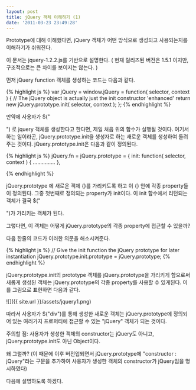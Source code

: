 ```yaml
---
layout: post
title: jQuery 객체 이해하기 (1)
date: '2011-03-23 23:49:28'
---
```


Prototype에 대해 이해했다면, jQuery 객체가 어떤 방식으로 생성되고 사용되는지를 이해하기가 쉬워진다.

이 문서는 jquery-1.2.2.js를 기반으로 설명한다. ( 현재 릴리즈된 버전은 1.5.1 이지만, 구조적으로는 큰 차이를 보이지는 않는다. )

먼저 jQuery function 객체를 생성하는 코드는 다음과 같다.

{% highlight js %}
var jQuery = window.jQuery = function( selector, context ) {
    // The jQuery object is actually just the init constructor 'enhanced'
    return new jQuery.prototype.init( selector, context );
};
{% endhighlight %}

만약에 사용자가 $("<div>") 로 jquery 객체를 생성한다고 한다면, 제일 처음 위의 함수가 실행될 것이다.
여기서 하는 일이라곤, jQuery.prototype.init을 생성자로 하는 새로운 객체를 생성하여 돌려주는 것이다.
jQuery.prototype.init은 다음과 같이 정의된다.

{% highlight js %}
jQuery.fn = jQuery.prototype = {
	init: function( selector, context ) {
        ...............
        },

{% endhighlight %}

jQuery.prototype 에 새로운 객체 {}를 가리키도록 하고 이 {} 안에 각종 property들이 정의된다. 그중 첫번째로 정의되는 property가 init이다. 이 init 함수에서 리턴되는 객체가 결국 $("<div>")가 가리키는 객체가 된다.

그렇다면, 이 객체는 어떻게 jQuery.prototype의 각종 property에 접근할 수 있을까?

다음 한줄의 코드가 이러한 의문을 해소시켜준다.

{% highlight js %}
// Give the init function the jQuery prototype for later instantiation
jQuery.prototype.init.prototype = jQuery.prototype;
{% endhighlight %}

jQuery.prototype.init의 prototype 객체를 jQuery.prototype을 가리키게 함으로써 새롭게 생성된 객체는 jQuery.prototype의 각종 property를 사용할 수 있게된다. 이를 그림으로 표현하면 다음과 같다.

![]({{ site.url }}/assets/jquery1.png)

따라서 사용자가 $("div")를 통해 생성한 새로운 객체는 jQuery.prototype에 정의되어 있는 여러가지 프로퍼티에 접근할 수 있는 "jQuery" 객체가 되는 것이다.

주의할 점: 사용자가 생성한 객체의 constructor는 jQuery도 아니고, jQuery.prototype.init도 아닌 Object이다.

왜 그럴까? (이 때문에 이후 버전업되면서 jQuery.prototype에 "constructor : jQuery"라는 구문을 추가하여 사용자가 생성한 객체의 constructor가 jQuery임을 명시하였다)

다음에 설명하도록 하겠다.
